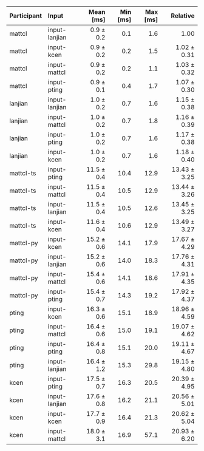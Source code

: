 | Participant | Input | Mean [ms] | Min [ms] | Max [ms] | Relative |
|:---|:---|---:|---:|---:|---:|
| mattcl | input-lanjian | 0.9 ± 0.2 | 0.1 | 1.6 | 1.00 |
| mattcl | input-kcen | 0.9 ± 0.2 | 0.2 | 1.5 | 1.02 ± 0.31 |
| mattcl | input-mattcl | 0.9 ± 0.2 | 0.2 | 1.1 | 1.03 ± 0.32 |
| mattcl | input-pting | 0.9 ± 0.1 | 0.4 | 1.7 | 1.07 ± 0.30 |
| lanjian | input-lanjian | 1.0 ± 0.2 | 0.7 | 1.6 | 1.15 ± 0.38 |
| lanjian | input-mattcl | 1.0 ± 0.2 | 0.7 | 1.8 | 1.16 ± 0.39 |
| lanjian | input-pting | 1.0 ± 0.2 | 0.7 | 1.6 | 1.17 ± 0.38 |
| lanjian | input-kcen | 1.0 ± 0.2 | 0.7 | 1.6 | 1.18 ± 0.40 |
| mattcl-ts | input-pting | 11.5 ± 0.4 | 10.4 | 12.9 | 13.43 ± 3.25 |
| mattcl-ts | input-mattcl | 11.5 ± 0.4 | 10.5 | 12.9 | 13.44 ± 3.26 |
| mattcl-ts | input-lanjian | 11.5 ± 0.4 | 10.5 | 12.6 | 13.45 ± 3.25 |
| mattcl-ts | input-kcen | 11.6 ± 0.4 | 10.6 | 12.9 | 13.49 ± 3.27 |
| mattcl-py | input-kcen | 15.2 ± 0.6 | 14.1 | 17.9 | 17.67 ± 4.29 |
| mattcl-py | input-lanjian | 15.2 ± 0.6 | 14.0 | 18.3 | 17.76 ± 4.31 |
| mattcl-py | input-mattcl | 15.4 ± 0.6 | 14.1 | 18.6 | 17.91 ± 4.35 |
| mattcl-py | input-pting | 15.4 ± 0.7 | 14.3 | 19.2 | 17.92 ± 4.37 |
| pting | input-kcen | 16.3 ± 0.6 | 15.1 | 18.9 | 18.96 ± 4.59 |
| pting | input-mattcl | 16.4 ± 0.6 | 15.0 | 19.1 | 19.07 ± 4.62 |
| pting | input-pting | 16.4 ± 0.8 | 15.1 | 20.0 | 19.11 ± 4.67 |
| pting | input-lanjian | 16.4 ± 1.2 | 15.3 | 29.8 | 19.15 ± 4.80 |
| kcen | input-pting | 17.5 ± 0.7 | 16.3 | 20.5 | 20.39 ± 4.95 |
| kcen | input-lanjian | 17.6 ± 0.8 | 16.2 | 21.1 | 20.56 ± 5.01 |
| kcen | input-kcen | 17.7 ± 0.9 | 16.4 | 21.3 | 20.62 ± 5.04 |
| kcen | input-mattcl | 18.0 ± 3.1 | 16.9 | 57.1 | 20.93 ± 6.20 |
